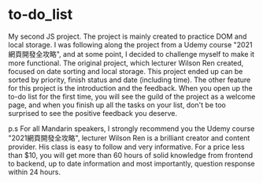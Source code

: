 # to-do_list
My second JS project. 
The project is mainly created to practice DOM and local storage. I was following along the project from a Udemy course  "2021網頁開發全攻略", and at some point, I decided to challenge myself to make it more functional. The original project, which lecturer Wilson Ren created, focused on date sorting and local storage. This project ended up can be sorted by priority, finish status and date (including time). 
The other feature for this project is the introduction and the feedback. When you open up the to-do list for the first time, you will see the guild of the project as a welcome page, and when you finish up all the tasks on your list, don't be too surprised to see the positive feedback you deserve. 

p.s For all Mandarin speakers, I strongly recommend you the Udemy course  "2021網頁開發全攻略", lecturer Wilson Ren is a brilliant creator and content provider. His class is easy to follow and very informative.  For a price less than $10, you will get more than 60 hours of solid knowledge from frontend to backend, up to date information and most importantly, question response within 24 hours. 
